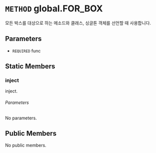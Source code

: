 # `METHOD` global.FOR_BOX
모든 박스를 대상으로 하는 메소드와 클래스, 싱글톤 객체를 선언할 때 사용합니다.

## Parameters
* `REQUIRED` func 

## Static Members

### inject
inject.
###### Parameters
No parameters.

## Public Members
No public members.
